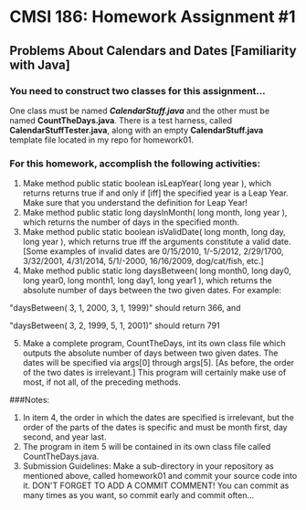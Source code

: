 # CMSI 186: Homework Assignment #1
## Problems About Calendars and Dates [Familiarity with Java]

### You need to construct two classes for this assignment…

One class must be named **_CalendarStuff.java_** and the other must be named **CountTheDays.java**. There is a test harness, called **CalendarStuffTester.java**, along with an empty **CalendarStuff.java** template file located in my repo for homework01.

### For this homework, accomplish the following activities:

1. Make method public static boolean isLeapYear( long year ), which returns returns true if and only if [iff] the specified year is a Leap Year. Make sure that you understand the definition for Leap Year!
2. Make method public static long daysInMonth( long month, long year ), which returns the number of days in the specified month.
3. Make method public static boolean isValidDate( long month, long day, long year ), which returns true iff the arguments constitute a valid date. [Some examples of invalid dates are 0/15/2010, 1/-5/2012, 2/29/1700, 3/32/2001, 4/31/2014, 5/1/-2000, 16/16/2009, dog/cat/fish, etc.]
4. Make method public static long daysBetween( long month0, long day0, long year0, long month1, long day1, long year1 ), which returns the absolute number of days between the two given dates. For example:

"daysBetween( 3, 1, 2000, 3, 1, 1999)" should return 366, and

"daysBetween( 3, 2, 1999, 5, 1, 2001)" should return 791

5. Make a complete program, CountTheDays, int its own class file which outputs the absolute number of days between two given dates. The dates will be specified via args[0] through args[5]. [As before, the order of the two dates is irrelevant.] This program will certainly make use of most, if not all, of the preceding methods.

###Notes:
1. In item 4, the order in which the dates are specified is irrelevant, but the order of the parts of the dates is specific and must be month first, day second, and year last.
2. The program in item 5 will be contained in its own class file called CountTheDays.java.
3. Submission Guidelines: Make a sub-directory in your repository as mentioned above, called homework01 and commit your source code into it. DON'T FORGET TO ADD A COMMIT COMMENT! You can commit as many times as you want, so commit early and commit often…
